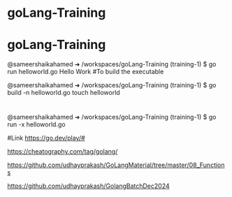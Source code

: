 # goLang-Training

# goLang-Training

@sameershaikahamed ➜ /workspaces/goLang-Training (training-1) $ go run helloworld.go 
Hello Work
#To build the executable
  
@sameershaikahamed ➜ /workspaces/goLang-Training (training-1) $ go build -n helloworld.go 
touch helloworld
#
@sameershaikahamed ➜ /workspaces/goLang-Training (training-1) $ go run -x helloworld.go 

#Link
https://go.dev/play/#

https://cheatography.com/tag/golang/

https://github.com/udhayprakash/GoLangMaterial/tree/master/08_Functions


https://github.com/udhayprakash/GolangBatchDec2024
